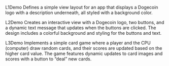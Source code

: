 L1Demo 
    Defines a simple view layout for an app that displays a Dogecoin logo with a description underneath, all styled with a background color.
    
L2Demo
    Creates an interactive view with a Dogecoin logo, two buttons, and a dynamic text message that updates when the buttons are clicked. The design includes a colorful background and styling for the buttons and text.
    
L3Demo
    Implements a simple card game where a player and the CPU (computer) draw random cards, and their scores are updated based on the higher card value. The game features dynamic updates to card images and scores with a button to “deal” new cards.
